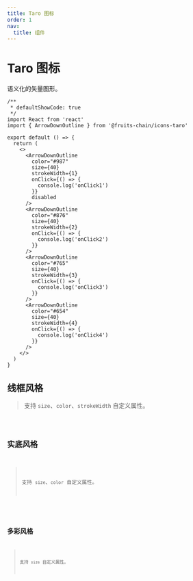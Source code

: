 ```yaml
---
title: Taro 图标
order: 1
nav:
  title: 组件
---
```


# Taro 图标

语义化的矢量图形。

```tsx
/**
 * defaultShowCode: true
 */
import React from 'react'
import { ArrowDownOutline } from '@fruits-chain/icons-taro'

export default () => {
  return (
    <>
      <ArrowDownOutline
        color="#987"
        size={40}
        strokeWidth={1}
        onClick={() => {
          console.log('onClick1')
        }}
        disabled
      />
      <ArrowDownOutline
        color="#876"
        size={40}
        strokeWidth={2}
        onClick={() => {
          console.log('onClick2')
        }}
      />
      <ArrowDownOutline
        color="#765"
        size={40}
        strokeWidth={3}
        onClick={() => {
          console.log('onClick3')
        }}
      />
      <ArrowDownOutline
        color="#654"
        size={40}
        strokeWidth={4}
        onClick={() => {
          console.log('onClick4')
        }}
      />
    </>
  )
}
```

## 线框风格

> 支持 `size`、`color`、`strokeWidth` 自定义属性。

<code compact inline src="./icon-taro/outline.tsx" />

## 实底风格

> 支持 `size`、`color` 自定义属性。

<code compact inline src="./icon-taro/fill.tsx" />

## 多彩风格

> 支持 `size` 自定义属性。

<code compact inline src="./icon-taro/colours.tsx" />
